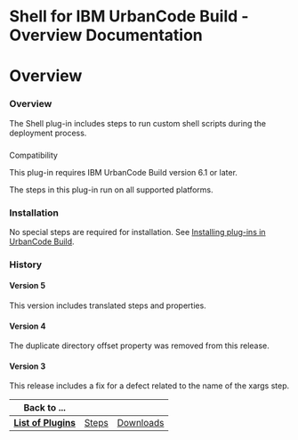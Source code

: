 
Shell for IBM UrbanCode Build - Overview Documentation
======================================================

# Overview




### Overview




 


The Shell plug-in includes steps to run custom shell scripts during the deployment process.


###
 Compatibility


This plug-in requires IBM UrbanCode Build version 6.1 or later.


The steps in this plug-in run on all 
supported platforms.


### Installation


No special steps are required for installation. See [Installing plug-ins in 
UrbanCode Build](http://www-01.ibm.com/support/knowledgecenter/#!/SS8NMD_6.1.2/com.ibm.ucbuild.doc/topics/plugin_ch.html
 "Installing plug-ins in UrbanCode Build").


### History


#### Version 5


This version includes translated steps and 
properties.


#### Version 4


The duplicate directory offset property was removed from this release.


#### Version 3



This release includes a fix for a defect related to the name of the xargs step.




|Back to ...|||
| :---: | :---: | :---: |
|[**List of Plugins**](../../index.md)|[Steps](./steps.md)|[Downloads](./downloads.md)|

